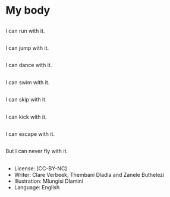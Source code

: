 # My body

##
I can run with it.

##
I can jump with it.

##
I can dance with it.

##
I can swim with it.

##
I can skip with it.

##
I can kick with it.

##
I can escape with it.

##
But I can never fly with
it.

##
* License: [CC-BY-NC]
* Writer: Clare Verbeek, Thembani Dladla and Zanele Buthelezi
* Illustration: Mlungisi Dlamini
* Language: English
